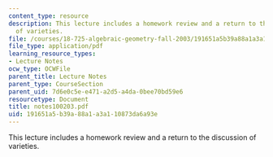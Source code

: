 ```yaml
---
content_type: resource
description: This lecture includes a homework review and a return to the discussion
  of varieties.
file: /courses/18-725-algebraic-geometry-fall-2003/191651a5b39a88a1a3a110873da6a93e_notes100203.pdf
file_type: application/pdf
learning_resource_types:
- Lecture Notes
ocw_type: OCWFile
parent_title: Lecture Notes
parent_type: CourseSection
parent_uid: 7d6e0c5e-e471-a2d5-a4da-0bee70bd59e6
resourcetype: Document
title: notes100203.pdf
uid: 191651a5-b39a-88a1-a3a1-10873da6a93e
---
```

This lecture includes a homework review and a return to the discussion of varieties.

